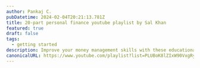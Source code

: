 ```yaml
---
author: Pankaj C.
pubDatetime: 2024-02-04T20:21:13.781Z
title: 20-part personal finance youtube playlist by Sal Khan
featured: true
draft: false
tags:
  - getting started
description: Improve your money management skills with these educational videos from Sal Khan of Khan Academy, made in partnership with Practical Money Skills. This free resource is designed to teach you important personal finance concepts, quickly and easily.
canonicalURL: https://www.youtube.com/playlist?list=PLUBoK8lZIxW90VxgRyjqWfPf4BZ-tYeGN
---
```

